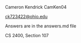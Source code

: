 Cameron Kendrick
CamKen04

ck723422@ohio.edu

Answers are in the answers.md file

CS 2400, Section 107
